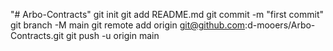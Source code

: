 "# Arbo-Contracts"  git init git add README.md git commit -m "first commit" git branch -M main git remote add origin git@github.com:d-mooers/Arbo-Contracts.git git push -u origin main
